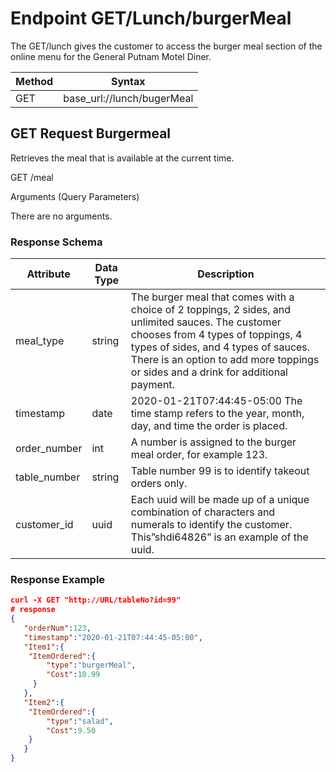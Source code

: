 # Endpoint GET/Lunch/burgerMeal  
The GET/lunch gives the customer to access the burger meal section of the online menu for the General Putnam Motel Diner.    

| Method | Syntax |
| --- | --- |
| GET | base_url://lunch/bugerMeal |

## GET Request Burgermeal

Retrieves the meal that is available at the current time.  

GET /meal  

Arguments (Query Parameters)  

There are no arguments.  

### Response Schema
| Attribute | Data Type | Description |
| --- | --- | --- |
| meal_type | string | The burger meal that comes with a choice of 2 toppings, 2 sides, and unlimited sauces. The customer chooses from 4 types of toppings, 4 types of sides, and 4 types of sauces. There is an option to add more toppings or sides and a drink for additional payment. |
| timestamp | date | 2020-01-21T07:44:45-05:00 The time stamp refers to the year, month, day, and time the order is placed.|
| order_number | int | A number is assigned to the burger meal order, for example 123. |
| table_number | string | Table number 99 is to identify takeout orders only. |
| customer_id | uuid | Each uuid will be made up of a unique combination of characters and numerals to identify the customer. This”shdi64826” is an example of the uuid. |

### Response Example 
```JSON
curl -X GET "http://URL/tableNo?id=99"
# response
{
   "orderNum":123,
   "timestamp":"2020-01-21T07:44:45-05:00",
   "Item1":{
  	"ItemOrdered":{
     	"type":"burgerMeal",
     	"Cost":10.99
  	 }
   },
   "Item2":{
  	"ItemOrdered":{
     	"type":"salad",
     	"Cost":9.50
  	}
   }
}
```





